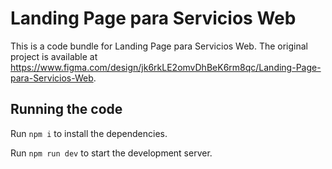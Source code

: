 
  # Landing Page para Servicios Web

  This is a code bundle for Landing Page para Servicios Web. The original project is available at https://www.figma.com/design/jk6rkLE2omvDhBeK6rm8qc/Landing-Page-para-Servicios-Web.

  ## Running the code

  Run `npm i` to install the dependencies.

  Run `npm run dev` to start the development server.
  